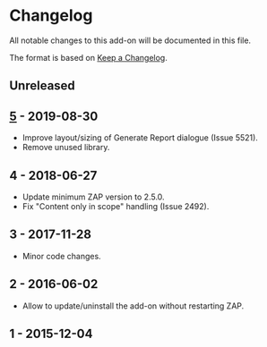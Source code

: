 # Changelog
All notable changes to this add-on will be documented in this file.

The format is based on [Keep a Changelog](https://keepachangelog.com/en/1.0.0/).

## Unreleased


## [5] - 2019-08-30

- Improve layout/sizing of Generate Report dialogue (Issue 5521).
- Remove unused library.

## 4 - 2018-06-27

- Update minimum ZAP version to 2.5.0.
- Fix "Content only in scope" handling (Issue 2492).

## 3 - 2017-11-28

- Minor code changes.

## 2 - 2016-06-02

- Allow to update/uninstall the add-on without restarting ZAP.

## 1 - 2015-12-04


[5]: https://github.com/zaproxy/zap-extensions/releases/customreport-v5

